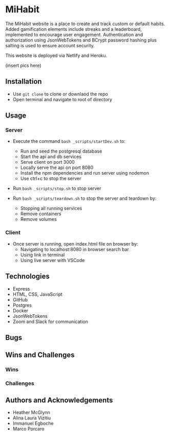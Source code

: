 # MiHabit
The MiHabit website is a place to create and track custom or default habits.  Added gamification elements include streaks and a leaderboard, implemented to encourage user engagement. Authentication and authorization using JsonWebTokens and BCrypt password hashing plus salting is used to ensure account security. 

This website is deployed via Netlify and Heroku. 


(insert pics here)


## Installation

- Use `git clone` to clone or downlaod the repo
- Open terminal and navigate to root of directory

## Usage

### Server

- Execute the command `bash _scripts/startDev.sh` to:
    - Run and seed the postgresql database
    - Start the api and db services
    - Serve client on port 3000
    - Locally serve the api on port 8080
    - Install the npm dependencies and run server using nodemon
    - Use ctrl+c to stop the server

- Run `bash _scripts/stop.sh` to stop server

- Run `bash _scripts/teardown.sh` to stop the server and teardown by:
    - Stopping all running services
    - Remove containers
    - Remove volumes

### Client

- Once server is running, open index.html file on browser by:
    - Navigating to localhost:8080 in browser search bar
    - Using link in terminal
    - Using live server with VSCode

## Technologies

- Express
- HTML, CSS, JavaScript
- GitHub
- Postgres
- Docker
- JsonWebTokens
- Zoom and Slack for communication


## Bugs


## Wins and Challenges 

### Wins

### Challenges


## Authors and Acknowledgements 

- Heather McGlynn
- Alina Laura Vizitiu
- Immanuel Egboche
- Marco Porcaro